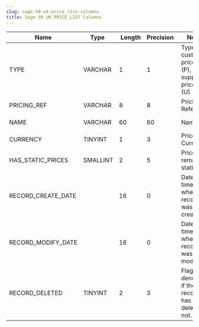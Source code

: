 ```yaml
---
slug: sage-50-uk-price_list-columns
title: Sage 50 UK PRICE_LIST Columns
---
```

| Name | Type  |  Length | Precision  |  Notes  | Example |
| --- | --- | --- | --- | --- | --- |
| TYPE | VARCHAR | 1 | 1 | Type: customer price list (P), supplier price list (U) | P |
| PRICING_REF | VARCHAR | 8 | 8 | Pricing Reference | PUBLIC |
| NAME | VARCHAR | 60 | 60 | Name | Public Price List |
| CURRENCY | TINYINT | 1 | 3 | Price List Currency | 1 |
| HAS_STATIC_PRICES | SMALLINT | 2 | 5 | Prices remain static | 0 |
| RECORD_CREATE_DATE |  | 16 | 0 | Date and time when the record was created. | 31/05/2013 15:39:25 |
| RECORD_MODIFY_DATE |  | 16 | 0 | Date and time when the record was modified. | 04/08/2017 14:18:53 |
| RECORD_DELETED | TINYINT | 2 | 3 | Flag denoting if the record has been deleted or not. | 0 |
